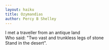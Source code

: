 ```yaml
---
layout: haiku
title: Ozymandias
author: Percy B Shelley
---
```


I met a traveller from an antique land<br>
Who said: "Two vast and trunkless legs of stone<br>
Stand in the desert".<br>
